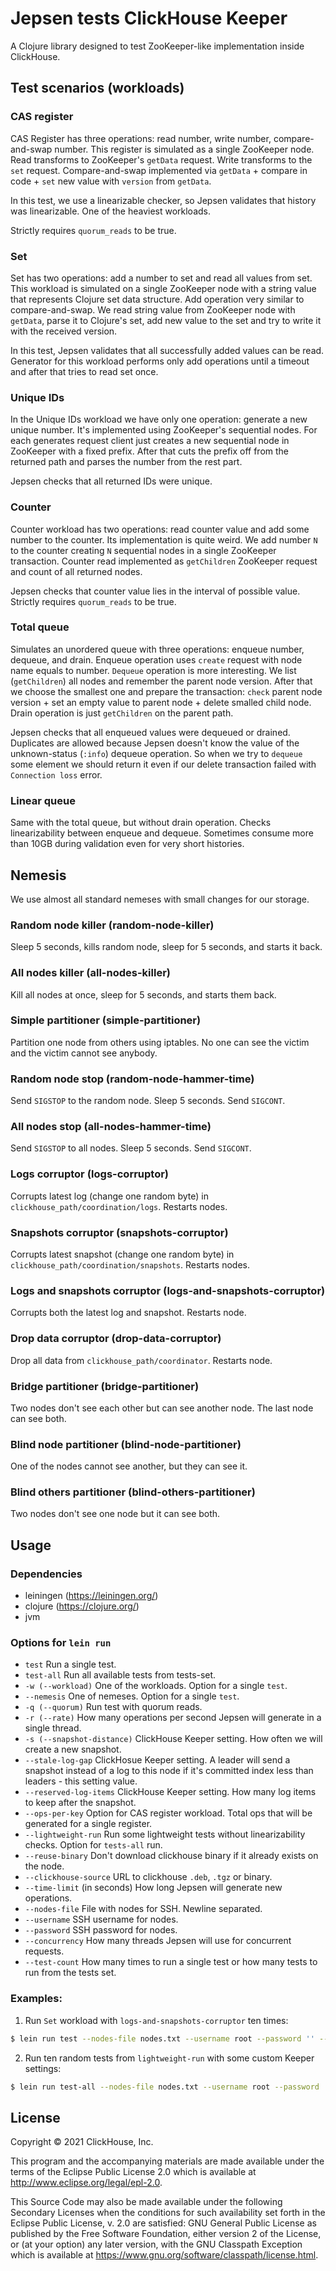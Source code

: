 # Jepsen tests ClickHouse Keeper

A Clojure library designed to test ZooKeeper-like implementation inside ClickHouse.

## Test scenarios (workloads)

### CAS register

CAS Register has three operations: read number, write number, compare-and-swap number. This register is simulated as a single ZooKeeper node. Read transforms to ZooKeeper's `getData` request. Write transforms to the `set` request. Compare-and-swap implemented via `getData` + compare in code + `set` new value with `version` from `getData`.

In this test, we use a linearizable checker, so Jepsen validates that history was linearizable. One of the heaviest workloads.

Strictly requires `quorum_reads` to be true.

### Set

Set has two operations: add a number to set and read all values from set. This workload is simulated on a single ZooKeeper node with a string value that represents Clojure set data structure. Add operation very similar to compare-and-swap. We read string value from ZooKeeper node with `getData`, parse it to Clojure's set, add new value to the set and try to write it with the received version.

In this test, Jepsen validates that all successfully added values can be read. Generator for this workload performs only add operations until a timeout and after that tries to read set once.

### Unique IDs

In the Unique IDs workload we have only one operation: generate a new unique number. It's implemented using ZooKeeper's sequential nodes. For each generates request client just creates a new sequential node in ZooKeeper with a fixed prefix. After that cuts the prefix off from the returned path and parses the number from the rest part.

Jepsen checks that all returned IDs were unique.

### Counter

Counter workload has two operations: read counter value and add some number to the counter. Its implementation is quite weird. We add number `N` to the counter creating `N` sequential nodes in a single ZooKeeper transaction. Counter read implemented as `getChildren` ZooKeeper request and count of all returned nodes.

Jepsen checks that counter value lies in the interval of possible value. Strictly requires `quorum_reads` to be true.

### Total queue

Simulates an unordered queue with three operations: enqueue number, dequeue, and drain. Enqueue operation uses `create` request with node name equals to number. `Dequeue` operation is more interesting. We list (`getChildren`) all nodes and remember the parent node version. After that we choose the smallest one and prepare the transaction: `check` parent node version + set an empty value to parent node + delete smalled child node. Drain operation is just `getChildren` on the parent path.

Jepsen checks that all enqueued values were dequeued or drained. Duplicates are allowed because  Jepsen doesn't know the value of the unknown-status (`:info`) dequeue operation. So when we try to `dequeue` some element we should return it even if our delete transaction failed with `Connection loss` error.

### Linear queue

Same with the total queue, but without drain operation. Checks linearizability between enqueue and dequeue. Sometimes consume more than 10GB during validation even for very short histories.


## Nemesis

We use almost all standard nemeses with small changes for our storage.

### Random node killer (random-node-killer)

Sleep 5 seconds, kills random node, sleep for 5 seconds, and starts it back.

### All nodes killer (all-nodes-killer)

Kill all nodes at once, sleep for 5 seconds, and starts them back.

### Simple partitioner (simple-partitioner)

Partition one node from others using iptables. No one can see the victim and the victim cannot see anybody.

### Random node stop (random-node-hammer-time)

Send `SIGSTOP` to the random node. Sleep 5 seconds. Send `SIGCONT`.

### All nodes stop (all-nodes-hammer-time)

Send `SIGSTOP` to all nodes. Sleep 5 seconds. Send `SIGCONT`.

### Logs corruptor (logs-corruptor)

Corrupts latest log (change one random byte) in `clickhouse_path/coordination/logs`. Restarts nodes.

### Snapshots corruptor (snapshots-corruptor)

Corrupts latest snapshot (change one random byte) in `clickhouse_path/coordination/snapshots`. Restarts nodes.

### Logs and snapshots corruptor  (logs-and-snapshots-corruptor)

Corrupts both the latest log and snapshot. Restarts node.

### Drop data corruptor (drop-data-corruptor)

Drop all data from `clickhouse_path/coordinator`. Restarts node.

### Bridge partitioner (bridge-partitioner)

Two nodes don't see each other but can see another node. The last node can see both.

### Blind node partitioner (blind-node-partitioner)

One of the nodes cannot see another, but they can see it.

### Blind others partitioner (blind-others-partitioner)

Two nodes don't see one node but it can see both.

## Usage

### Dependencies

- leiningen (https://leiningen.org/)
- clojure (https://clojure.org/)
- jvm

### Options for `lein run`

- `test` Run a single test.
- `test-all` Run all available tests from tests-set.
- `-w (--workload)` One of the workloads. Option for a single `test`.
- `--nemesis` One of nemeses. Option for a single `test`.
- `-q (--quorum)` Run test with quorum reads.
- `-r (--rate)` How many operations per second Jepsen will generate in a single thread.
- `-s (--snapshot-distance)` ClickHouse Keeper setting. How often we will create a new snapshot.
- `--stale-log-gap` ClickHosue Keeper setting. A leader will send a snapshot instead of a log to this node if it's committed index less than leaders - this setting value.
- `--reserved-log-items` ClickHouse Keeper setting. How many log items to keep after the snapshot.
- `--ops-per-key` Option for CAS register workload. Total ops that will be generated for a single register.
- `--lightweight-run` Run some lightweight tests without linearizability checks. Option for `tests-all` run.
- `--reuse-binary` Don't download clickhouse binary if it already exists on the node.
- `--clickhouse-source` URL to clickhouse `.deb`, `.tgz` or binary.
- `--time-limit` (in seconds) How long Jepsen will generate new operations.
- `--nodes-file` File with nodes for SSH. Newline separated.
- `--username` SSH username for nodes.
- `--password` SSH password for nodes.
- `--concurrency` How many threads Jepsen will use for concurrent requests.
- `--test-count` How many times to run a single test or how many tests to run from the tests set.


### Examples:

1. Run `Set` workload with `logs-and-snapshots-corruptor` ten times:

```sh
$ lein run test --nodes-file nodes.txt --username root --password '' --time-limit 30 --concurrency 50 -r 50 --workload set --nemesis logs-and-snapshots-corruptor  --clickhouse-source 'https://clickhouse-builds.s3.yandex.net/someurl/clickhouse-common-static_21.4.1.6321_amd64.deb' -q --test-count 10 --reuse-binary
```

2. Run ten random tests from `lightweight-run` with some custom Keeper settings:

``` sh
$ lein run test-all --nodes-file nodes.txt --username root --password '' --time-limit 30 --concurrency 50 -r 50 --snapshot-distance 100 --stale-log-gap 100 --reserved-log-items 10 --lightweight-run  --clickhouse-source 'someurl' -q --reuse-binary --test-count 10
```


## License

Copyright © 2021 ClickHouse, Inc.

This program and the accompanying materials are made available under the
terms of the Eclipse Public License 2.0 which is available at
http://www.eclipse.org/legal/epl-2.0.

This Source Code may also be made available under the following Secondary
Licenses when the conditions for such availability set forth in the Eclipse
Public License, v. 2.0 are satisfied: GNU General Public License as published by
the Free Software Foundation, either version 2 of the License, or (at your
option) any later version, with the GNU Classpath Exception which is available
at https://www.gnu.org/software/classpath/license.html.
